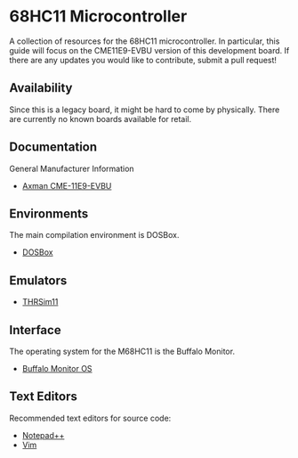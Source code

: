 # 68HC11 Microcontroller
A collection of resources for the 68HC11 microcontroller. In particular, this guide will focus on the CME11E9-EVBU version of this development board. If there are any updates you would like to contribute, submit a pull request!

## Availability
Since this is a legacy board, it might be hard to come by physically. There are currently no known boards available for retail.

## Documentation
General Manufacturer Information
* [Axman CME-11E9-EVBU](https://www.axman.com/content/cme-11e9-evbu)

## Environments
The main compilation environment is DOSBox.
* [DOSBox](www.dosbox.com)

## Emulators
* [THRSim11](www.hc11.demon.nl/thrsim11/thrsim11.htm)

## Interface
The operating system for the M68HC11 is the Buffalo Monitor.
* [Buffalo Monitor OS](https://www.mil.ufl.edu/projects/gup/docs/buffalo.pdf)
 
## Text Editors
Recommended text editors for source code:
* [Notepad++](https://notepad-plus-plus.org)
* [Vim](www.vim.org/download.php)  
